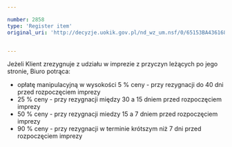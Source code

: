 ```yaml
---

number: 2858
type: 'Register item'
original_uri: 'http://decyzje.uokik.gov.pl/nd_wz_um.nsf/0/65153BA436168B8FC12579B100445B22?OpenDocument'


---
```


Jeżeli Klient zrezygnuje z udziału w imprezie z przyczyn leżących po jego stronie, Biuro potrąca: 
- opłatę manipulacyjną w wysokości 5 % ceny - przy rezygnacji do 40 dni przed rozpoczęciem imprezy 
- 25 % ceny - przy rezygnacji między 30 a 15 dniem przed rozpoczęciem imprezy  
- 50 % ceny - przy rezygnacji miedzy 15 a 7 dniem przed rozpoczęciem imprezy  
- 90 % ceny - przy rezygnacji w terminie krótszym niż 7 dni przed rozpoczęciem imprezy
